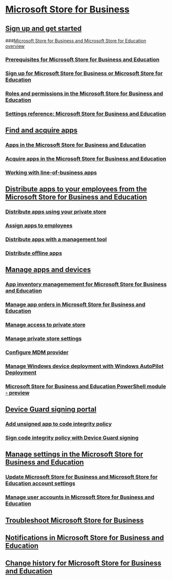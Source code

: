 # [Microsoft Store for Business](index.md)
## [Sign up and get started](sign-up-windows-store-for-business-overview.md)
###[Microsoft Store for Business and Microsoft Store for Education overview](windows-store-for-business-overview.md)
### [Prerequisites for Microsoft Store for Business and Education](prerequisites-windows-store-for-business.md)
### [Sign up for Microsoft Store for Business or Microsoft Store for Education](sign-up-windows-store-for-business.md)
### [Roles and permissions in the Microsoft Store for Business and Education](roles-and-permissions-windows-store-for-business.md)
### [Settings reference: Microsoft Store for Business and Education](settings-reference-windows-store-for-business.md)
## [Find and acquire apps](find-and-acquire-apps-overview.md)
### [Apps in the Microsoft Store for Business and Education](apps-in-windows-store-for-business.md)
### [Acquire apps in the Microsoft Store for Business and Education](acquire-apps-windows-store-for-business.md)
### [Working with line-of-business apps](working-with-line-of-business-apps.md)
## [Distribute apps to your employees from the Microsoft Store for Business and Education](distribute-apps-to-your-employees-windows-store-for-business.md)
### [Distribute apps using your private store](distribute-apps-from-your-private-store.md)
### [Assign apps to employees](assign-apps-to-employees.md)
### [Distribute apps with a management tool](distribute-apps-with-management-tool.md)
### [Distribute offline apps](distribute-offline-apps.md)
## [Manage apps and devices](manage-apps-windows-store-for-business-overview.md)
### [App inventory managemement for Microsoft Store for Business and Education](app-inventory-management-windows-store-for-business.md)
### [Manage app orders in Microsoft Store for Business and Education](manage-orders-windows-store-for-business.md)
### [Manage access to private store](manage-access-to-private-store.md)
### [Manage private store settings](manage-private-store-settings.md)
### [Configure MDM provider](configure-mdm-provider-windows-store-for-business.md)
### [Manage Windows device deployment with Windows AutoPilot Deployment](add-profile-to-devices.md)
### [Microsoft Store for Business and Education PowerShell module - preview](microsoft-store-for-business-education-powershell-module.md)
## [Device Guard signing portal](device-guard-signing-portal.md)
### [Add unsigned app to code integrity policy](add-unsigned-app-to-code-integrity-policy.md)
### [Sign code integrity policy with Device Guard signing](sign-code-integrity-policy-with-device-guard-signing.md)
## [Manage settings in the Microsoft Store for Business and Education](manage-settings-windows-store-for-business.md)
### [Update Microsoft Store for Business and Microsoft Store for Education account settings](update-windows-store-for-business-account-settings.md)
### [Manage user accounts in Microsoft Store for Business and Education](manage-users-and-groups-windows-store-for-business.md)
## [Troubleshoot Microsoft Store for Business](troubleshoot-windows-store-for-business.md)
## [Notifications in Microsoft Store for Business and Education](notifications-microsoft-store-business.md)
## [Change history for Microsoft Store for Business and Education](sfb-change-history.md)


